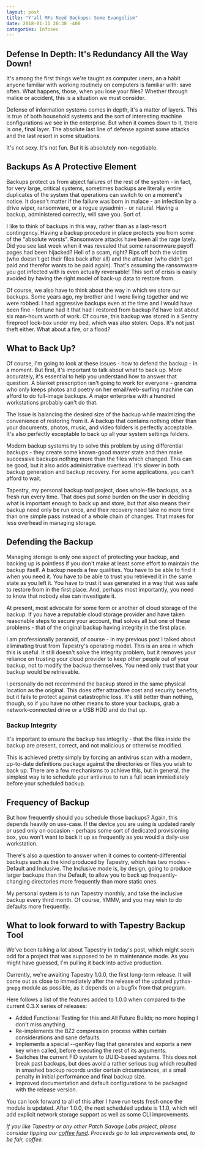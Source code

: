 ```yaml
---
layout: post
title: "Y'all MFs Need Backups: Some Evangelism"
date: 2018-01-31 20:30 -400
categories: Infosec
---
```


## Defense In Depth: It's Redundancy All the Way Down!

It's among the first things we're taught as computer users, an a habit anyone familiar with working routinely on computers is familiar with: save often. What happens, those, when you lose your files? Whether through malice or accident, this is a situation we must consider.

Defense of information systems comes in depth, it's a matter of layers. This is true of both household systems and the sort of interesting machine configurations we see in the enterprise. But when it comes down to it, there is one, final layer. The absolute last line of defense against some attacks and the last resort in some situations.

It's not sexy. It's not fun. But it is absolutely non-negotiable.

## Backups As A Protective Element

Backups protect us from abject failures of the rest of the system - in fact, for very large, critical systems, sometimes backups are literally entire duplicates of the system that operations can switch to on a moment's notice. It doesn't matter if the failure was born in malace - an infection by a drive wiper, ransomware, or a rogue sysadmin - or natural. Having a backup, administered correctly, will save you. Sort of.

I like to think of backups in this way, rather than as a last-resort contingency. Having a backup procedure in place protects you from some of the "absolute worsts". Ransomware attacks have been all the rage lately. Did you see last week when it was revealed that some ransomware payoff pages had been hijacked? Hell of a scam, right? Rips off both the victim (who doesn't get their files back after all) and the attacker (who didn't get paid and therefor wants to be paid again). That's assuming the ransomware you got infected with is even actually reversable! This sort of crisis is easily avoided by having the right model of back-up data to restore from.

Of course, we also have to think about the way in which we store our backups. Some years ago, my brother and I were living together and we were robbed. I had aggressive backups even at the time and I would have been fine - fortune had it that had I restored from backup I'd have lost about six man-hours worth of work. Of course, this backup was stored in a Sentry fireproof lock-box under my bed, which was also stolen. Oops. It's not just theft either. What about a fire, or a flood?

## What to Back Up?

Of course, I'm going to look at these issues - how to defend the backup - in a moment. But first, it's important to talk about what to back up. More accurately, it's essential to help you understand how to answer that question. A blanket prescription isn't going to work for everyone - grandma who only keeps photos and poetry on her email/web-surfing machine can afford to do full-image backups. A major enterprise with a hundred workstations probably can't do that.

The issue is balancing the desired size of the backup while maximizing the convenience of restoring from it. A backup that contains nothing other than your documents, photos, music, and video folders is perfectly acceptable. It's also perfectly exceptable to back up all your system settings folders.

Modern backup systems try to solve this problem by using differential backups - they create some known-good master state and then make successive backups nothing more than the files which changed. This can be good, but it also adds administrative overhead. It's slower in both backup generation and backup recovery. For some applications, you can't afford to wait. 

Tapestry, my personal backup tool project, does whole-file backups, as a fresh run every time. That does put some burden on the user in deciding what is important enough to back up and store, but that also means their backup need only be run once, and their recovery need take no more time than one simple pass instead of a whole chain of changes. That makes for less overhead in managing storage.

## Defending the Backup

Managing storage is only one aspect of protecting your backup, and backing up is pointless if you don't make at least some effort to maintain the backup itself. A backup needs a few qualities. You have  to be able to find it when you need it. You have to be able to trust you retrieved it in the same state as you left it. You have to trust it was generated in a way that was safe to restore from in the first place. And, perhaps most importantly, you need to know that nobody else can investigate it.

At present, most advocate for some form or another of cloud storage of the backup. If you have a reputable cloud storage provider and have taken reasonable steps to secure your account, that solves all but one of these problems - that of the original backup having integrity in the first place. 

I am professionally paranoid, of course - in my previous post I talked about eliminating trust from Tapestry's operating model. This is an area in which this is useful. It still doesn't solve the integrity problem, but it removes your reliance on trusting your cloud provider to keep other people out of your backup, not to modify the backup themselves. You need only trust that your backup would be retrievable.

I personally do not recommend the backup stored in the same physical location as the original. This does offer attractive cost and security benefits, but it fails to protect against catastrophic loss. It's still better than nothing, though, so if you have no other means to store your backups, grab a network-connected drive or a USB HDD and do that up.

### Backup Integrity

It's important to ensure the backup has integrity - that the files inside the backup are present, correct, and not malicious or otherwise modified.

This is achieved pretty simply by forcing an antivirus scan with a modern, up-to-date definitions package against the directories or files you wish to back up. There are a few mechanisms to achieve this, but in general, the simplest way is to schedule your antivirus to run a full scan immiediately before your scheduled backup.

## Frequency of Backup

But how frequently should you schedule those backups? Again, this depends heavily on use-case. If the device you are using is updated rarely or used only on occasion - perhaps some sort of dedicated provisioning box, you won't want to back it up as frequently as you would a daily-use workstation.

There's also a question to answer when it comes to content-differential backups such as the kind produced by Tapestry, which has two modes - Default and Inclusive. The Inclusive mode is, by design, going to produce larger backups than the Default, to allow you to back up frequently-changing directories more frequently than more static ones.

My personal system is to run Tapestry monthly, and take the inclusive backup every third month. Of course, YMMV, and you may wish to do defaults more frequently.

## What to look forward to with Tapestry Backup Tool

We've been talking a lot about Tapestry in today's post, which might seem odd for a project that was supposed to be in maintenance mode. As you might have guessed, I'm pulling it back into active production.

Currently, we're awaiting Tapestry 1.0.0, the first long-term release. It will come out as close to immediately after the release of the updated `python-gnupg` module as possible, as it depends on a bugfix from that program.

Here follows a list of the features added to 1.0.0 when compared to the current 0.3.X series of releases:
- Added Functional Testing for this and All Future Builds; no more hoping I don't miss anything.
- Re-implements the BZ2 compression process within certain considerations and sane defaults.
- Implements a special --genKey flag that generates and exports a new key when called, before executing the rest of its arguments.
- Switches the current FID system to UUID-based systems. This does not break past backups, but does avoid a rather serious bug which resulted in smashed backup records under certain circumstances, at a small penalty in initial performance and final backup size.
- Improved documentation and default configurations to be packaged with the release version.

You can look forward to all of this after I have run tests fresh once the module is updated. After 1.0.0, the next scheduled update is 1.1.0, which will add explicit network storage support as well as some CLI improvements.

*If you like Tapestry or any other Patch Savage Labs project, please consider tipping our [coffee fund](https://www.ko-fi.com/PSavLabs). Proceeds go to lab improvements and, to be fair, coffee.*